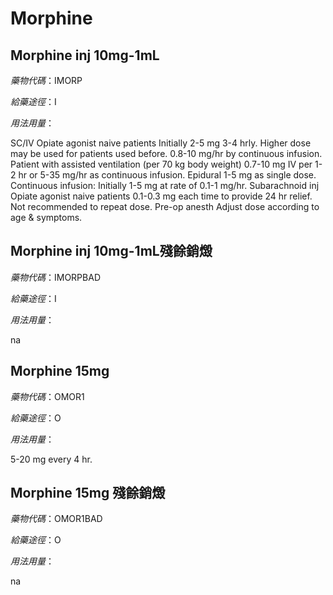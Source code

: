 # Morphine

## Morphine inj 10mg-1mL

*藥物代碼*：IMORP

*給藥途徑*：I

*用法用量*：

SC/IV Opiate agonist naive patients Initially 2-5 mg 3-4 hrly. Higher dose may be used for patients used before. 0.8-10 mg/hr by continuous infusion. Patient with assisted ventilation (per 70 kg body weight) 0.7-10 mg IV per 1-2 hr or 5-35 mg/hr as continuous infusion. Epidural 1-5 mg as single dose. Continuous infusion: Initially 1-5 mg at rate of 0.1-1 mg/hr. Subarachnoid inj Opiate agonist naive patients 0.1-0.3 mg each time to provide 24 hr relief. Not recommended to repeat dose. Pre-op anesth Adjust dose according to age & symptoms.

## Morphine inj 10mg-1mL殘餘銷燬

*藥物代碼*：IMORPBAD

*給藥途徑*：I

*用法用量*：

na

## Morphine 15mg

*藥物代碼*：OMOR1

*給藥途徑*：O

*用法用量*：

5-20 mg every 4 hr.

## Morphine 15mg 殘餘銷燬

*藥物代碼*：OMOR1BAD

*給藥途徑*：O

*用法用量*：

na

